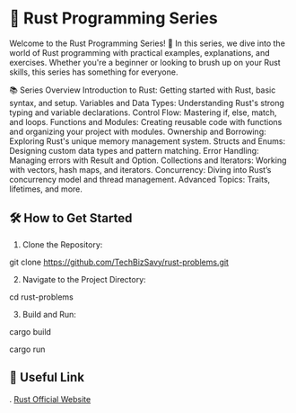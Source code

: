 
# 🚀 Rust Programming Series

Welcome to the Rust Programming Series! 🎉 In this series, we dive into the world of Rust programming with practical examples, explanations, and exercises. Whether you're a beginner or looking to brush up on your Rust skills, this series has something for everyone.

📚 Series Overview
Introduction to Rust: Getting started with Rust, basic syntax, and setup.
Variables and Data Types: Understanding Rust's strong typing and variable declarations.
Control Flow: Mastering if, else, match, and loops.
Functions and Modules: Creating reusable code with functions and organizing your project with modules.
Ownership and Borrowing: Exploring Rust's unique memory management system.
Structs and Enums: Designing custom data types and pattern matching.
Error Handling: Managing errors with Result and Option.
Collections and Iterators: Working with vectors, hash maps, and iterators.
Concurrency: Diving into Rust’s concurrency model and thread management.
Advanced Topics: Traits, lifetimes, and more.





## 🛠️ How to Get Started

1. Clone the Repository:

git clone https://github.com/TechBizSavy/rust-problems.git

2. Navigate to the Project Directory:

cd rust-problems

3. Build and Run:

cargo build 

cargo run


## 🔗 Useful Link

. [Rust Official Website](https://www.rust-lang.org/)


